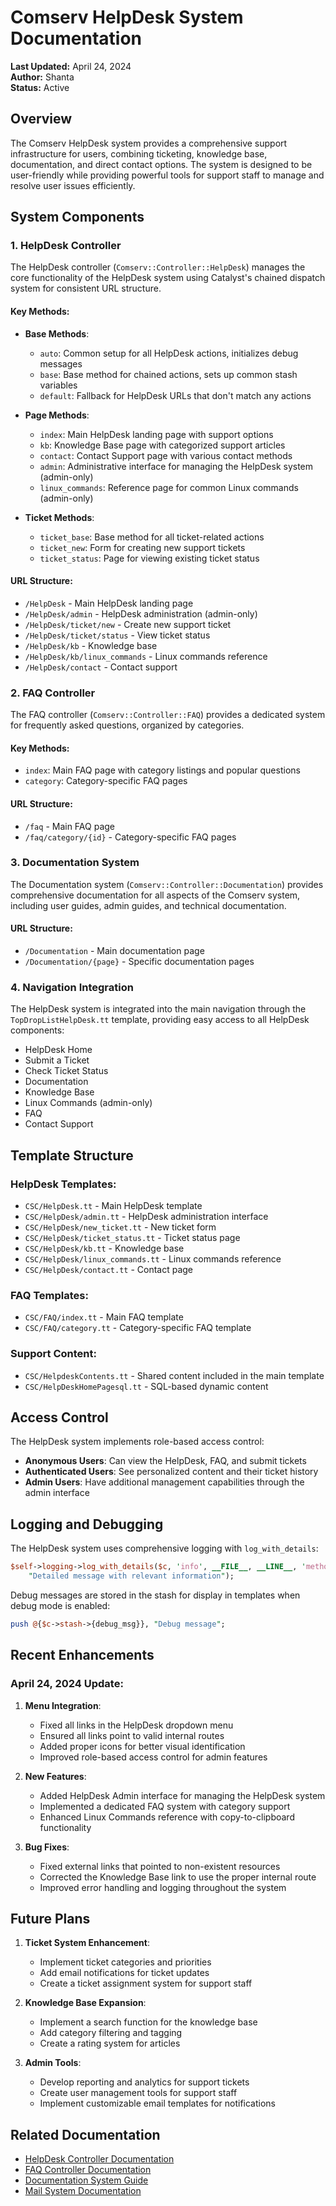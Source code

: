 # Comserv HelpDesk System Documentation

**Last Updated:** April 24, 2024  
**Author:** Shanta  
**Status:** Active

## Overview

The Comserv HelpDesk system provides a comprehensive support infrastructure for users, combining ticketing, knowledge base, documentation, and direct contact options. The system is designed to be user-friendly while providing powerful tools for support staff to manage and resolve user issues efficiently.

## System Components

### 1. HelpDesk Controller

The HelpDesk controller (`Comserv::Controller::HelpDesk`) manages the core functionality of the HelpDesk system using Catalyst's chained dispatch system for consistent URL structure.

#### Key Methods:

- **Base Methods**:
  - `auto`: Common setup for all HelpDesk actions, initializes debug messages
  - `base`: Base method for chained actions, sets up common stash variables
  - `default`: Fallback for HelpDesk URLs that don't match any actions

- **Page Methods**:
  - `index`: Main HelpDesk landing page with support options
  - `kb`: Knowledge Base page with categorized support articles
  - `contact`: Contact Support page with various contact methods
  - `admin`: Administrative interface for managing the HelpDesk system (admin-only)
  - `linux_commands`: Reference page for common Linux commands (admin-only)

- **Ticket Methods**:
  - `ticket_base`: Base method for all ticket-related actions
  - `ticket_new`: Form for creating new support tickets
  - `ticket_status`: Page for viewing existing ticket status

#### URL Structure:

- `/HelpDesk` - Main HelpDesk landing page
- `/HelpDesk/admin` - HelpDesk administration (admin-only)
- `/HelpDesk/ticket/new` - Create new support ticket
- `/HelpDesk/ticket/status` - View ticket status
- `/HelpDesk/kb` - Knowledge base
- `/HelpDesk/kb/linux_commands` - Linux commands reference
- `/HelpDesk/contact` - Contact support

### 2. FAQ Controller

The FAQ controller (`Comserv::Controller::FAQ`) provides a dedicated system for frequently asked questions, organized by categories.

#### Key Methods:

- `index`: Main FAQ page with category listings and popular questions
- `category`: Category-specific FAQ pages

#### URL Structure:

- `/faq` - Main FAQ page
- `/faq/category/{id}` - Category-specific FAQ pages

### 3. Documentation System

The Documentation system (`Comserv::Controller::Documentation`) provides comprehensive documentation for all aspects of the Comserv system, including user guides, admin guides, and technical documentation.

#### URL Structure:

- `/Documentation` - Main documentation page
- `/Documentation/{page}` - Specific documentation pages

### 4. Navigation Integration

The HelpDesk system is integrated into the main navigation through the `TopDropListHelpDesk.tt` template, providing easy access to all HelpDesk components:

- HelpDesk Home
- Submit a Ticket
- Check Ticket Status
- Documentation
- Knowledge Base
- Linux Commands (admin-only)
- FAQ
- Contact Support

## Template Structure

### HelpDesk Templates:

- `CSC/HelpDesk.tt` - Main HelpDesk template
- `CSC/HelpDesk/admin.tt` - HelpDesk administration interface
- `CSC/HelpDesk/new_ticket.tt` - New ticket form
- `CSC/HelpDesk/ticket_status.tt` - Ticket status page
- `CSC/HelpDesk/kb.tt` - Knowledge base
- `CSC/HelpDesk/linux_commands.tt` - Linux commands reference
- `CSC/HelpDesk/contact.tt` - Contact page

### FAQ Templates:

- `CSC/FAQ/index.tt` - Main FAQ template
- `CSC/FAQ/category.tt` - Category-specific FAQ template

### Support Content:

- `CSC/HelpdeskContents.tt` - Shared content included in the main template
- `CSC/HelpDeskHomePagesql.tt` - SQL-based dynamic content

## Access Control

The HelpDesk system implements role-based access control:

- **Anonymous Users**: Can view the HelpDesk, FAQ, and submit tickets
- **Authenticated Users**: See personalized content and their ticket history
- **Admin Users**: Have additional management capabilities through the admin interface

## Logging and Debugging

The HelpDesk system uses comprehensive logging with `log_with_details`:

```perl
$self->logging->log_with_details($c, 'info', __FILE__, __LINE__, 'method_name', 
    "Detailed message with relevant information");
```

Debug messages are stored in the stash for display in templates when debug mode is enabled:

```perl
push @{$c->stash->{debug_msg}}, "Debug message";
```

## Recent Enhancements

### April 24, 2024 Update:

1. **Menu Integration**:
   - Fixed all links in the HelpDesk dropdown menu
   - Ensured all links point to valid internal routes
   - Added proper icons for better visual identification
   - Improved role-based access control for admin features

2. **New Features**:
   - Added HelpDesk Admin interface for managing the HelpDesk system
   - Implemented a dedicated FAQ system with category support
   - Enhanced Linux Commands reference with copy-to-clipboard functionality

3. **Bug Fixes**:
   - Fixed external links that pointed to non-existent resources
   - Corrected the Knowledge Base link to use the proper internal route
   - Improved error handling and logging throughout the system

## Future Plans

1. **Ticket System Enhancement**:
   - Implement ticket categories and priorities
   - Add email notifications for ticket updates
   - Create a ticket assignment system for support staff

2. **Knowledge Base Expansion**:
   - Implement a search function for the knowledge base
   - Add category filtering and tagging
   - Create a rating system for articles

3. **Admin Tools**:
   - Develop reporting and analytics for support tickets
   - Create user management tools for support staff
   - Implement customizable email templates for notifications

## Related Documentation

- [HelpDesk Controller Documentation](controllers/HelpDesk.md)
- [FAQ Controller Documentation](controllers/FAQ.md)
- [Documentation System Guide](documentation_config_guide.md)
- [Mail System Documentation](MailSystem.tt)